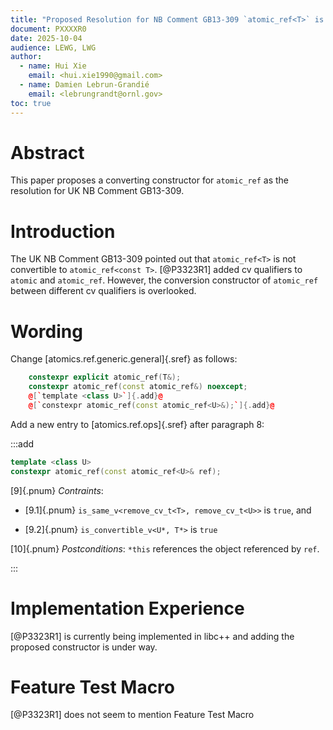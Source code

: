 ```yaml
---
title: "Proposed Resolution for NB Comment GB13-309 `atomic_ref<T>` is not convertible to `atomic_ref<const T>`"
document: PXXXXR0
date: 2025-10-04
audience: LEWG, LWG
author:
  - name: Hui Xie
    email: <hui.xie1990@gmail.com>
  - name: Damien Lebrun-Grandié
    email: <lebrungrandt@ornl.gov>
toc: true
---
```



# Abstract

This paper proposes a converting constructor for `atomic_ref` as the resolution for UK NB Comment GB13-309.

# Introduction

The UK NB Comment GB13-309 pointed out that `atomic_ref<T>` is not convertible to `atomic_ref<const T>`. [@P3323R1] added cv qualifiers to `atomic` and `atomic_ref`. However, the conversion constructor of `atomic_ref` between different cv qualifiers is overlooked.

# Wording

Change [atomics.ref.generic.general]{.sref} as follows:

```cpp
    constexpr explicit atomic_ref(T&);
    constexpr atomic_ref(const atomic_ref&) noexcept;
    @[`template <class U>`]{.add}@
    @[`constexpr atomic_ref(const atomic_ref<U>&);`]{.add}@
```

Add a new entry to [atomics.ref.ops]{.sref} after paragraph 8:

:::add

```cpp
template <class U>
constexpr atomic_ref(const atomic_ref<U>& ref);
```

[9]{.pnum} *Contraints*:

- [9.1]{.pnum} `is_same_v<remove_cv_t<T>, remove_cv_t<U>>` is `true`, and

- [9.2]{.pnum} `is_convertible_v<U*, T*>` is `true`

[10]{.pnum} *Postconditions*: `*this` references the object referenced by `ref`.

:::

# Implementation Experience

[@P3323R1] is currently being implemented in libc++ and adding the proposed constructor is under way.

# Feature Test Macro

[@P3323R1] does not seem to mention Feature Test Macro

<style>
.bq{
    display: block;
    margin-block-start: 1em;
    margin-block-end: 1em;
    margin-inline-start: 40px;
    margin-inline-end: 40px;
}
</style>
